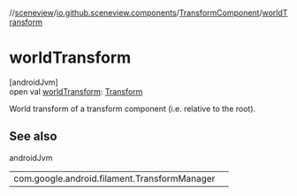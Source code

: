 //[sceneview](../../../index.md)/[io.github.sceneview.components](../index.md)/[TransformComponent](index.md)/[worldTransform](world-transform.md)

# worldTransform

[androidJvm]\
open val [worldTransform](world-transform.md): [Transform](../../io.github.sceneview.math/index.md#1875660684%2FClasslikes%2F-1571379623)

World transform of a transform component (i.e. relative to the root).

## See also

androidJvm

| | |
|---|---|
| com.google.android.filament.TransformManager |  |
